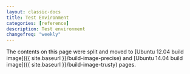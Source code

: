 ```yaml
---
layout: classic-docs
title: Test Environment
categories: [reference]
description: Test environment
changefreq: "weekly"
---
```


The contents on this page were split and moved to [Ubuntu 12.04 build image]({{ site.baseurl }}/build-image-precise) and [Ubuntu 14.04 build image]({{ site.baseurl }}/build-image-trusty) pages.
